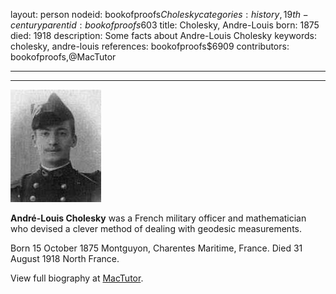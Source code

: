 layout: person
nodeid: bookofproofs$Cholesky
categories: history,19th-century
parentid: bookofproofs$603
title: Cholesky, Andre-Louis
born: 1875
died: 1918
description: Some facts about Andre-Louis Cholesky
keywords: cholesky, andre-louis
references: bookofproofs$6909
contributors: bookofproofs,@MacTutor

---


---

![Cholesky.jpg](https://github.com/bookofproofs/bookofproofs.github.io/blob/main/_sources/_assets/images/portraits/Cholesky.jpg?raw=true)

**André-Louis Cholesky** was a French military officer and mathematician who devised a clever method of dealing with geodesic measurements.

Born 15 October 1875 Montguyon, Charentes Maritime, France. Died 31 August 1918 North France.


View full biography at [MacTutor](https://mathshistory.st-andrews.ac.uk/Biographies/Cholesky/).